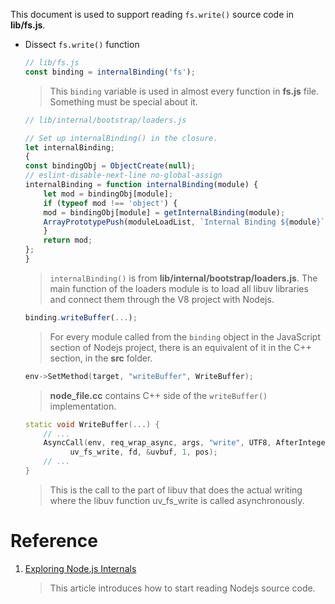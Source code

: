 This document is used to support reading `fs.write()` source code in **lib/fs.js**.



- Dissect `fs.write()` function

    ``` js
    // lib/fs.js
    const binding = internalBinding('fs');
    ```

    > This `binding` variable is used in almost every function in **fs.js** file. Something must be special about it.

    ``` js
    // lib/internal/bootstrap/loaders.js

    // Set up internalBinding() in the closure.
    let internalBinding;
    {
    const bindingObj = ObjectCreate(null);
    // eslint-disable-next-line no-global-assign
    internalBinding = function internalBinding(module) {
        let mod = bindingObj[module];
        if (typeof mod !== 'object') {
        mod = bindingObj[module] = getInternalBinding(module);
        ArrayPrototypePush(moduleLoadList, `Internal Binding ${module}`);
        }
        return mod;
    };
    }
    ```

    > `internalBinding()` is from **lib/internal/bootstrap/loaders.js**. The main function of the loaders module is to load all libuv libraries and connect them through the V8 project with Nodejs.

    ``` js
    binding.writeBuffer(...);
    ```
    > For every module called from the `binding` object in the JavaScript section of Nodejs project, there is an equivalent of it in the C++ section, in the **src** folder.

    ``` c++
    env->SetMethod(target, "writeBuffer", WriteBuffer);
    ```
    > **node_file.cc**  contains C++ side of  the `writeBuffer()` implementation.

    ``` c++
    static void WriteBuffer(...) {
        // ...
        AsyncCall(env, req_wrap_async, args, "write", UTF8, AfterInteger,
              uv_fs_write, fd, &uvbuf, 1, pos);
        // ...
    }
    ```
    
    > This is the call to the part of libuv that does the actual writing where the libuv function uv_fs_write is called asynchronously.



# Reference

1. [Exploring Node.js Internals](https://www.smashingmagazine.com/2020/04/nodejs-internals/)

    > This article introduces how to start reading Nodejs source code.
